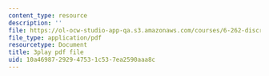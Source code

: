 ```yaml
---
content_type: resource
description: ''
file: https://ol-ocw-studio-app-qa.s3.amazonaws.com/courses/6-262-discrete-stochastic-processes-spring-2011/10a46987292947531c537ea2590aaa8c_uHMVJJHsym4.pdf
file_type: application/pdf
resourcetype: Document
title: 3play pdf file
uid: 10a46987-2929-4753-1c53-7ea2590aaa8c
---
```

